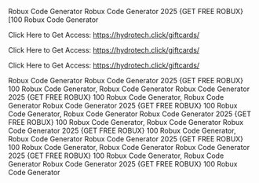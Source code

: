 Robux Code Generator Robux Code Generator 2025 {GET FREE ROBUX} [100 Robux Code Generator

Click Here to Get Access: https://hydrotech.click/giftcards/

Click Here to Get Access: https://hydrotech.click/giftcards/

Click Here to Get Access: https://hydrotech.click/giftcards/

Robux Code Generator Robux Code Generator 2025 {GET FREE ROBUX} 100 Robux Code Generator, Robux Code Generator Robux Code Generator 2025 {GET FREE ROBUX} 100 Robux Code Generator, Robux Code Generator Robux Code Generator 2025 {GET FREE ROBUX} 100 Robux Code Generator, Robux Code Generator Robux Code Generator 2025 {GET FREE ROBUX} 100 Robux Code Generator, Robux Code Generator Robux Code Generator 2025 {GET FREE ROBUX} 100 Robux Code Generator, Robux Code Generator Robux Code Generator 2025 {GET FREE ROBUX} 100 Robux Code Generator, Robux Code Generator Robux Code Generator 2025 {GET FREE ROBUX} 100 Robux Code Generator, Robux Code Generator Robux Code Generator 2025 {GET FREE ROBUX} 100 Robux Code Generator
